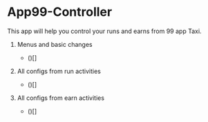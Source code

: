 
# App99-Controller


This app will help you control your runs and earns from 99 app Taxi.

1. Menus and basic changes
      - ()[]

2. All configs from run activities
      - ()[]

3. All configs from earn activities
      - ()[]
